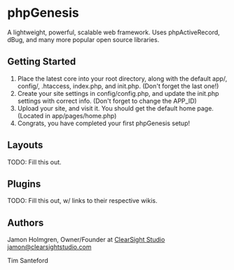 phpGenesis
==========

A lightweight, powerful, scalable web framework. Uses phpActiveRecord, dBug, and many more popular open source libraries.

Getting Started
---------------

1. Place the latest core into your root directory, along with the default app/, config/, .htaccess, index.php, and init.php. (Don't forget the last one!)
2. Create your site settings in config/config.php, and update the init.php settings with correct info. (Don't forget to change the APP_ID)
3. Upload your site, and visit it. You should get the default home page. (Located in app/pages/home.php)
4. Congrats, you have completed your first phpGenesis setup!

Layouts
-------

TODO: Fill this out.

Plugins
-------

TODO: Fill this out, w/ links to their respective wikis.

Authors
-------

Jamon Holmgren, Owner/Founder at [ClearSight Studio](http://clearsightstudio.com)
  jamon@clearsightstudio.com

Tim Santeford